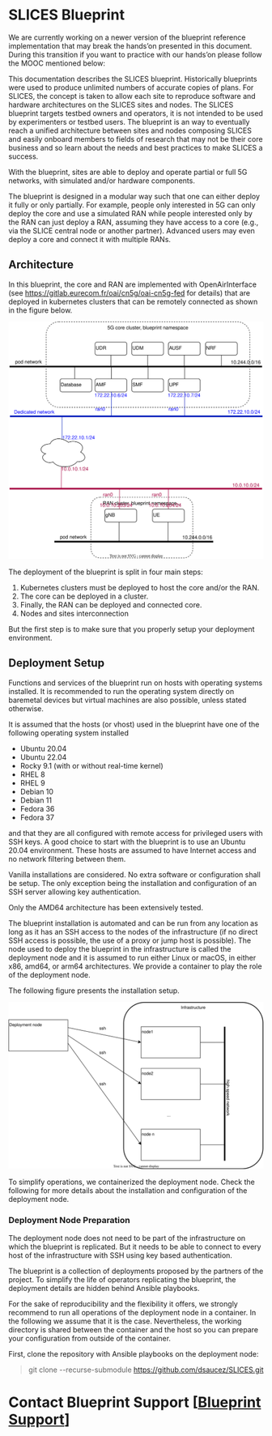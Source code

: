 # SLICES Blueprint

We are currently working on a newer version of the blueprint reference implementation that may break the hands’on presented in this document.
During this transition if you want to practice with our hands’on please follow the MOOC mentioned below:

This documentation describes the SLICES blueprint. Historically blueprints were used to produce unlimited numbers of accurate copies of plans. For SLICES, the concept is taken to allow each site to reproduce software and hardware architectures on the SLICES sites and nodes. The SLICES blueprint targets testbed owners and operators, it is not intended to be used by experimenters or testbed users. The blueprint is an way to eventually reach a unified architecture between sites and nodes composing SLICES and easily onboard members to fields of research that may not be their core business and so learn about the needs and best practices to make SLICES a success.

With the blueprint, sites are able to deploy and operate partial or full 5G networks, with simulated and/or hardware components.

The blueprint is designed in a modular way such that one can either deploy it fully or only partially. For example, people only interested in 5G can only deploy the core and use a simulated RAN while people interested only by the RAN can just deploy a RAN, assuming they have access to a core (e.g., via the SLICE central node or another partner). Advanced users may even deploy a core and connect it with multiple RANs.

## Architecture
In this blueprint, the core and RAN are implemented with OpenAirInterface (see https://gitlab.eurecom.fr/oai/cn5g/oai-cn5g-fed for details) that are deployed in kubernetes clusters that can be remotely connected as shown in the figure below.

<img src="./images/5g_ran_advanced_different_clusters.svg">

The deployment of the blueprint is split in four main steps:
1. Kubernetes clusters must be deployed to host the core and/or the RAN.
2. The core can be deployed in a cluster.
3. Finally, the RAN can be deployed and connected core.
4. Nodes and sites interconnection

But the first step is to make sure that you properly setup your deployment environment.

## Deployment Setup

Functions and services of the blueprint run on hosts with operating systems installed. It is recommended to run the operating system directly on baremetal devices but virtual machines are also possible, unless stated otherwise.

It is assumed that the hosts (or vhost) used in the blueprint have one of the following operating system installed

* Ubuntu 20.04
* Ubuntu 22.04
* Rocky 9.1 (with or without real-time kernel)
* RHEL 8
* RHEL 9
* Debian 10
* Debian 11
* Fedora 36
* Fedora 37

and that they are all configured with remote access for privileged users with SSH keys. A good choice to start with the blueprint is to use an Ubuntu 20.04 environment. These hosts are assumed to have Internet access and no network filtering between them.

Vanilla installations are considered. No extra software or configuration shall be setup. The only exception being the installation and configuration of an SSH server allowing key authentication.

Only the AMD64 architecture has been extensively tested.

The blueprint installation is automated and can be run from any location as long as it has an SSH access to the nodes of the infrastructure (if no direct SSH access is possible, the use of a proxy or jump host is possible). The node used to deploy the blueprint in the infrastructure is called the deployment node and it is assumed to run either Linux or macOS, in either x86, amd64, or arm64 architectures. We provide a container to play the role of the deployment node.

The following figure presents the installation setup.

<img src="./images/deploy.svg">

To simplify operations, we containerized the deployment node. Check the following for more details about the installation and configuration of the deployment node.

### Deployment Node Preparation

The deployment node does not need to be part of the infrastructure on which the blueprint is replicated. But it needs to be able to connect to every host of the infrastructure with SSH using key based authentication.

The blueprint is a collection of deployments proposed by the partners of the project. To simplify the life of operators replicating the blueprint, the deployment details are hidden behind Ansible playbooks.

For the sake of reproducibility and the flexibility it offers, we strongly recommend to run all operations of the deployment node in a container. In the following we assume that it is the case. Nevertheless, the working directory is shared between the container and the host so you can prepare your configuration from outside of the container.

First, clone the repository with Ansible playbooks on the deployment node:

> git clone --recurse-submodule https://github.com/dsaucez/SLICES.git

# Contact Blueprint Support [[Blueprint Support](contact.md)]